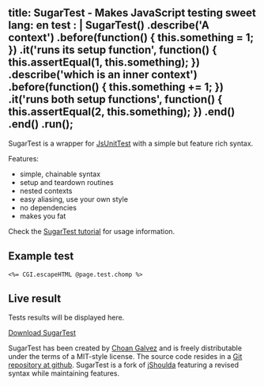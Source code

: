 title: SugarTest - Makes JavaScript testing sweet
lang: en
test : |
  SugarTest()
    .describe('A context')
      .before(function() {
        this.something = 1;
      })
      .it('runs its setup function', function() {
        this.assertEqual(1, this.something);
      })
      .describe('which is an inner context')
        .before(function() {
          this.something += 1;
        })
        .it('runs both setup functions', function() {
          this.assertEqual(2, this.something);
        })
      .end()
    .end()
  .run();
---
SugarTest is a wrapper for [JsUnitTest](http://github.com/drnic/jsunittest/) with a simple but feature rich syntax.

Features:

* simple, chainable syntax
* setup and teardown routines
* nested contexts
* easy aliasing, use your own style
* no dependencies
* makes you fat

Check the <a href="tutorial.html">SugarTest tutorial</a> for usage information.

## Example test

<pre>
<code><%= CGI.escapeHTML @page.test.chomp %></code>
</pre>


## Live result

<div id="testlog"><p>Tests results will be displayed here.</p></div>

<script type="text/javascript" charset="utf-8">
// <![CDATA[
<%= @page.test %>
// ]]>
</script>

<p class="download"><a href="dl/sugar_test-<%= @version %>.zip">Download SugarTest</a></p>

SugarTest has been created by <a href="http://choangalvez.nom.es/" hreflang="es">Choan Galvez</a> and is freely distributable under the terms of a MIT-style license. The source code resides in a <a href="http://github.com/choan/sugar_test/">Git repository at github</a>. SugarTest is a fork of <a href="http://jshoulda.scriptia.net">jShoulda</a> featuring a revised syntax while maintaining features.

